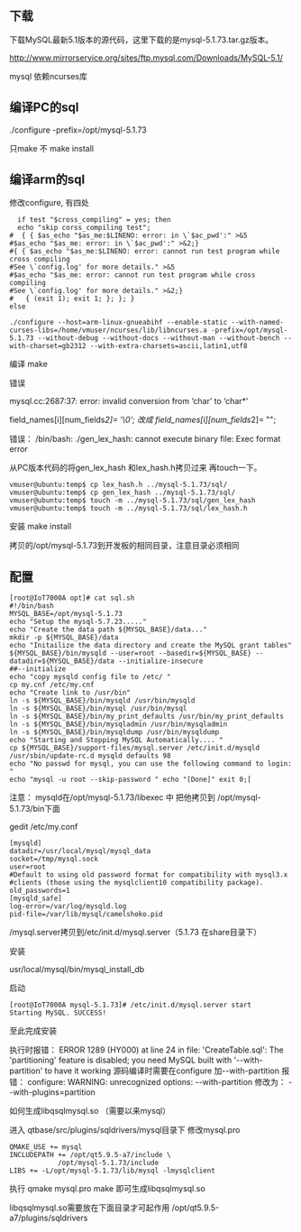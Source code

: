 
## 下载

下载MySQL最新5.1版本的源代码，这里下载的是mysql-5.1.73.tar.gz版本。

http://www.mirrorservice.org/sites/ftp.mysql.com/Downloads/MySQL-5.1/


mysql 依赖ncurses库


## 编译PC的sql
./configure -prefix=/opt/mysql-5.1.73

只make 不 make install

## 编译arm的sql

修改configure, 有四处
```
  if test "$cross_compiling" = yes; then
  echo "skip corss_compiling test";
#  { { $as_echo "$as_me:$LINENO: error: in \`$ac_pwd':" >&5
#$as_echo "$as_me: error: in \`$ac_pwd':" >&2;}
#{ { $as_echo "$as_me:$LINENO: error: cannot run test program while cross compiling
#See \`config.log' for more details." >&5
#$as_echo "$as_me: error: cannot run test program while cross compiling
#See \`config.log' for more details." >&2;}
#   { (exit 1); exit 1; }; }; }
else
```

```
./configure --host=arm-linux-gnueabihf --enable-static --with-named-curses-libs=/home/vmuser/ncurses/lib/libncurses.a -prefix=/opt/mysql-5.1.73 --without-debug --without-docs --without-man --without-bench --with-charset=gb2312 --with-extra-charsets=ascii,latin1,utf8
```

编译 make

错误

mysql.cc:2687:37: error: invalid conversion from ‘char’ to ‘char*’

field_names[i][num_fields*2]= '\0';
改成
field_names[i][num_fields*2]= "";

错误：
/bin/bash: ./gen_lex_hash: cannot execute binary file: Exec format error

从PC版本代码的将gen_lex_hash 和lex_hash.h拷贝过来 再touch一下。
```
vmuser@ubuntu:temp$ cp lex_hash.h ../mysql-5.1.73/sql/
vmuser@ubuntu:temp$ cp gen_lex_hash ../mysql-5.1.73/sql/
vmuser@ubuntu:temp$ touch -m ../mysql-5.1.73/sql/gen_lex_hash
vmuser@ubuntu:temp$ touch -m ../mysql-5.1.73/sql/lex_hash.h

```
安装 make install


拷贝的/opt/mysql-5.1.73到开发板的相同目录，注意目录必须相同


## 配置
```
[root@IoT7000A opt]# cat sql.sh
#!/bin/bash
MYSQL_BASE=/opt/mysql-5.1.73
echo "Setup the mysql-5.7.23....."
echo "Create the data path ${MYSQL_BASE}/data..."
mkdir -p ${MYSQL_BASE}/data
echo "Initailize the data directory and create the MySQL grant tables"
${MYSQL_BASE}/bin/mysqld --user=root --basedir=${MYSQL_BASE} --datadir=${MYSQL_BASE}/data --initialize-insecure
##--initialize
echo "copy mysqld config file to /etc/ "
cp my.cnf /etc/my.cnf
echo "Create link to /usr/bin"
ln -s ${MYSQL_BASE}/bin/mysqld /usr/bin/mysqld
ln -s ${MYSQL_BASE}/bin/mysql /usr/bin/mysql
ln -s ${MYSQL_BASE}/bin/my_print_defaults /usr/bin/my_print_defaults
ln -s ${MYSQL_BASE}/bin/mysqladmin /usr/bin/mysqladmin
ln -s ${MYSQL_BASE}/bin/mysqldump /usr/bin/mysqldump
echo "Starting and Stopping MySQL Automatically.... "
cp ${MYSQL_BASE}/support-files/mysql.server /etc/init.d/mysqld
/usr/sbin/update-rc.d mysqld defaults 98
echo "No passwd for mysql, you can use the following command to login: "
echo "mysql -u root --skip-password " echo "[Done]" exit 0;[
```

注意： mysqld在/opt/mysql-5.1.73/libexec 中 把他拷贝到 /opt/mysql-5.1.73/bin下面


gedit /etc/my.conf
```
[mysqld]
datadir=/usr/local/mysql/mysql_data
socket=/tmp/mysql.sock
user=root
#Default to using old password format for compatibility with mysql3.x
#clients (those using the mysqlclient10 compatibility package).
old_passwords=1
[mysqld_safe]
log-error=/var/log/mysqld.log
pid-file=/var/lib/mysql/camelshoko.pid
```

/mysql.server拷贝到/etc/init.d/mysql.server（5.1.73 在share目录下）

安装

usr/local/mysql/bin/mysql_install_db

启动
```
[root@IoT7000A mysql-5.1.73]# /etc/init.d/mysql.server start
Starting MySQL. SUCCESS!
```
至此完成安装


执行时报错：
ERROR 1289 (HY000) at line 24 in file: 'CreateTable.sql': The 'partitioning' feature is disabled; you need MySQL built with '--with-partition' to have it working
源码编译时需要在configure 加--with-partition
报错：
configure: WARNING: unrecognized options: --with-partition
修改为：
--with-plugins=partition

如何生成libqsqlmysql.so （需要以来mysql）


进入 qtbase/src/plugins/sqldrivers/mysql目录下 修改mysql.pro

```shell
QMAKE_USE += mysql
INCLUDEPATH += /opt/qt5.9.5-a7/include \
			/opt/mysql-5.1.73/include
LIBS += -L/opt/mysql-5.1.73/lib/mysql -lmysqlclient
```
执行 qmake mysql.pro
make
即可生成libqsqlmysql.so


libqsqlmysql.so需要放在下面目录才可起作用
/opt/qt5.9.5-a7/plugins/sqldrivers